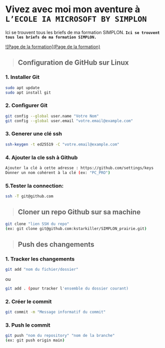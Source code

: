 # Vivez avec moi mon aventure à **`L’ECOLE IA MICROSOFT BY SIMPLON`**
Ici se trouvent tous les briefs de ma formation SIMPLON.
**`Ici se trouvent tous les briefs de ma formation SIMPLON.`**

[![Page de la formation](Page de la formation)](https://simplon.co/formation/ecole-ia-microsoft/23)

> ## Configuration de GitHub sur Linux
### 1. Installer Git
```bash
sudo apt update
sudo apt install git
```

### 2. Configurer Git 
```bash
git config --global user.name "Votre Nom"
git config --global user.email "votre.email@example.com"
```

### 3. Generer une clé ssh
```bash
ssh-keygen -t ed25519 -C "votre.email@example.com"
```

### 4. Ajouter la cle ssh à Github
```bash
Ajouter la clé à cette adresse : https://github.com/settings/keys
Donner un nom cohérent à la clé (ex: "PC_PRO")
```

### 5.Tester la connection:
```bash
ssh -T git@github.com
```

> ## Cloner un repo Github sur sa machine
```bash
git clone "lien SSH du repo"
(ex: git clone git@github.com:kstarkiller/SIMPLON_prairie.git)
```

> ## Push des changements
### 1. Tracker les changements
```bash
git add "nom du fichier/dossier"
```
ou
```bash
git add . (pour tracker l'ensemble du dossier courant)
```

### 2. Créer le commit
```bash
git commit -m "Message informatif du commit"
```

### 3. Push le commit
```bash
git push "nom du repository" "nom de la branche"
(ex: git push origin main)
```
